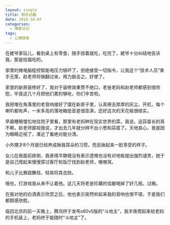 ```yaml
---
layout: single
title: 假日记趣
date: 2010-10-07
categories:
  - 博客日记
tags:
  - 心情随笔
---
```


在姥爷家玩儿，看到桌上有零食，随手捏着就吃，吃完了，姥爷十分纠结地告诉我，那是给猫吃的。

家里的微电脑程控智能电压力锅坏了，拒绝接受一切指令，让我这个“技术人员”束手无策，赵老师将锅翻过来，用力敲击之，好使了。

家里的新房装修好了，我对于装修效果赞不绝口，老爸老妈和赵老师都感到很欣慰，毕竟这几个月把他们累的够呛，你们辛苦啦。

我把堆在角落里的老音响接好了摆在新房子里，认真擦去厚厚的灰尘，开机，每个喇叭都有声，一米多高的落地箱低音是很澎湃，还好这次的天花板很结实。

早晨睡眼惺忪地往院子里看，那里有老妈种在现实世界的菜，我说，这蒜苗长的真不赖，赵老师鄙视我说，才出去几年就分辨不出小葱和蒜苗了。天地良心，我是因为眼睛近视了，凑近了看绝对能分清。

小外甥才8个月就已经养成揪我耳朵的习惯，而且揪起来一脸享受的样子。

女儿在我面前跌倒，我表情平静既没有表示遗憾也没有对地板提出强烈谴责，她于是自己爬起来慢慢穿过客厅和饭厅找到赵老师，嗷嗷哭。

和儿子比赛跳舞毯，轻易将其击败。

哦也，打游戏我从来不让着他。这几天将老爸珍藏的佳酿喝掉了好几瓶，过瘾。

在我对他的白酒表示欣赏之后，他也表示突然听起来我的音响也很不错，于是我们都颇感欣慰。

临回北京的前一天晚上，腾讯终于发布s60v5版的“斗地主”，我半夜爬起来给老妈的手机装上，老妈终于能随时“斗地主”了。
